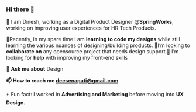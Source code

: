 ### Hi there 👋
🔭 I am Dinesh, working as a Digital Product Designer @<b>SpringWorks</b>, working on improving user experiences for HR Tech Products.

🌱Recently, in my spare time I am <b>learning to code my designs</b> while still learning the various nuances of designing/building products. 👯I’m looking to <b>collaborate on</b> any opensource project that needs design support.🤔 I’m looking for <b>help</b> with improving my front-end skills<br>

💬 <b>Ask me about</b> Design

<b>📫 How to reach me deesenapati@gmail.com</b><br>

⚡ Fun fact: I worked in <b>Advertising and Marketing</b> before moving into <b>UX Design.</b>

<!--
**deesenapati/deesenapati** is a ✨ _special_ ✨ repository because its `README.md` (this file) appears on your GitHub profile.

Here are some ideas to get you started:

- 🔭 I’m currently working on improving user experiences for HR Tech products at SpringWorks
- 🌱 I’m currently learning - to code my designs and always practising whatever I've learnt. 
- 👯 I’m looking to collaborate on any opensource projects that need design support.
- 🤔 I’m looking for help with improving my front-end skills
- 💬 Ask me about Design
- 📫 How to reach me deesenapati@gmail.com
- ⚡ Fun fact: I worked in Advertising and Marketing before moving into UX Design.
-->
